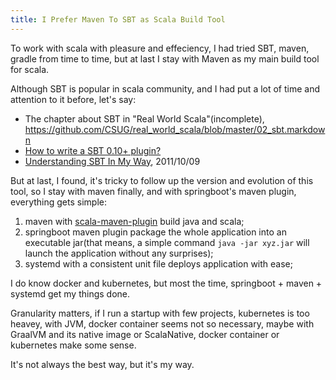 ```yaml
---
title: I Prefer Maven To SBT as Scala Build Tool
---
```



To work with scala with pleasure and effeciency, I had tried SBT, maven, gradle from time to time, but at last I stay with Maven as my main build tool for scala.

Although SBT is popular in scala community, and I had put a lot of time and attention to it before, let's say: 

- The chapter about SBT in "Real World Scala"(incomplete), <https://github.com/CSUG/real_world_scala/blob/master/02_sbt.markdown>
- [How to write a SBT 0.10+ plugin?](https://fujohnwang.blogspot.com/2011/10/how-to-write-sbt-010-plugin.html)
- [Understanding SBT In My Way](https://fujohnwang.blogspot.com/2010/11/understanding-sbt-in-my-way.html), 2011/10/09

But at last, I found, it's tricky to follow up the version and evolution of this tool, so I stay with maven finally, and with springboot's maven plugin, everything gets simple: 

1. maven with [scala-maven-plugin](http://davidb.github.io/scala-maven-plugin/usage.html) build java and scala;
2. springboot maven plugin package the whole application into an executable jar(that means, a simple command `java -jar xyz.jar` will launch the application without any surprises);
3. systemd with a consistent unit file deploys application with ease;

I do know docker and kubernetes, but most the time, springboot + maven + systemd get my things done. 

Granularity matters, if I run a startup with few projects, kubernetes is too heavey, with JVM, docker container seems not so necessary, maybe with GraalVM and its native image or ScalaNative, docker container or kubernetes make some sense.

It's not always the best way, but it's my way.








